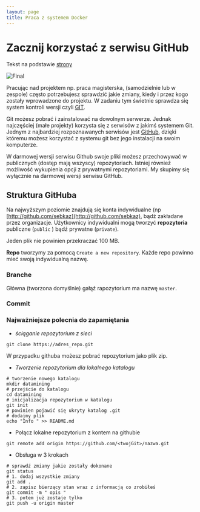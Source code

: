 ```yaml
---
layout: page
title: Praca z systemem Docker
---
```


# Zacznij korzystać z serwisu GitHub

Tekst na podstawie [strony](http://pbiecek.github.io/Przewodnik/Programowanie/jak_korzystac_z_serwisu_github_i_waffle.html)


![Final](img/final.gif)

Pracując nad projektem np. praca magisterska, (samodzielnie lub w zespole) często potrzebujesz sprawdzić jakie zmiany, kiedy i przez kogo zostały wprowadzone do projektu. W zadaniu tym świetnie sprawdza się system kontroli wersji czyli [GIT](https://git-scm.com). 

Git możesz pobrać i zainstalować na dowolnym serwerze. Jednak najczęściej (małe projekty) korzysta się z serwisów z jakimś systemem Git. Jednym z najbardziej rozpoznawanych serwisów jest [GitHub](www.github.com), dzięki któremu możesz korzystać z systemu git bez jego instalacji na swoim komputerze.

W darmowej wersji serwisu Github swoje pliki możesz przechowywać w publicznych (dostęp mają wszyscy) repozytoriach. Istniej również możliwość wykupienia opcji z prywatnymi repozytoriami. 
My skupimy się wyłącznie na darmowej wersji serwisu GitHub.

## Struktura GitHuba

Na najwyższym poziomie znajdują się konta indywidualne (np [http://github.com/sebkaz](http://github.com/sebkaz), bądź zakładane przez organizacje. Użytkownicy indywidualni mogą tworzyć **repozytoria** publiczne (`public` ) bądź prywatne (`private`). 

Jeden plik nie powinien przekraczać 100 MB.

**Repo** tworzymy za pomocą `Create a new repository`. Każde repo powinno mieć swoją indywidualną nazwę. 

### Branche

Główna (tworzona domyślnie) gałąź rapozytorium ma nazwę `master`.

### Commit



### Najważniejsze polecnia do zapamiętania

* _ściąganie repozytorium z sieci_

```{bash}
git clone https://adres_repo.git
```

W przypadku githuba możesz pobrać repozytorium jako plik zip.

* _Tworzenie repozytorium dla lokalnego katalogu_

```{bash}
# tworzenie nowego katalogu
mkdir datamining
# przejście do katalogu
cd datamining
# inicjalizacja repozytorium w katalogu
git init
# powinien pojawić się ukryty katalog .git
# dodajmy plik
echo "Info " >> README.md
```

* Połącz lokalne repozytorium z kontem na githubie

```{bash}
git remote add origin https://github.com/<twojGit>/nazwa.git
```

* Obsługa w 3 krokach

```{bash}
# sprawdź zmiany jakie zostały dokonane
git status
# 1. dodaj wszystkie zmiany
git add .
# 2. zapisz bierzący stan wraz z informacją co zrobiłeś
git commit -m " opis "
# 3. potem już zostaje tylko
git push -u origin master
```

